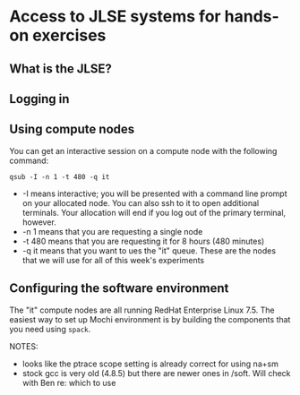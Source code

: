 # Access to JLSE systems for hands-on exercises

## What is the JLSE?

## Logging in

## Using compute nodes

You can get an interactive session on a compute node with the following
command:

`qsub -I -n 1 -t 480 -q it`

* -I means interactive; you will be presented with a command line prompt on
  your allocated node.  You can also ssh to it to open additional terminals.
  Your allocation will end if you log out of the primary terminal, however.
* -n 1 means that you are requesting a single node
* -t 480 means that you are requesting it for 8 hours (480 minutes)
* -q it means that you want to ues the "it" queue.  These are the nodes that
  we will use for all of this week's experiments

## Configuring the software environment

The "it" compute nodes are all running RedHat Enterprise Linux 7.5.  The
easiest way to set up Mochi environment is by building the components that
you need using `spack`.

NOTES:
* looks like the ptrace scope setting is already correct for using na+sm
* stock gcc is very old (4.8.5) but there are newer ones in /soft.  Will
  check with Ben re: which to use

